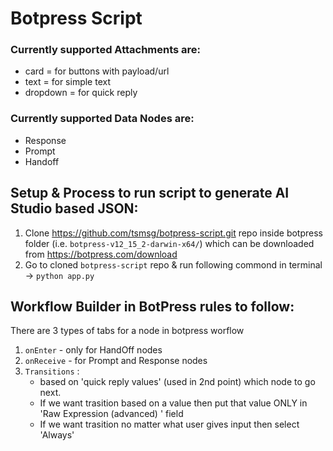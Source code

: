 # Botpress Script

### Currently supported Attachments are:
  - card = for buttons with payload/url
  - text = for simple text
  - dropdown = for quick reply

### Currently supported Data Nodes are:
  - Response
  - Prompt
  - Handoff


Setup & Process to run script to generate AI Studio based JSON:
-------------------------------------------------------
1. Clone https://github.com/tsmsg/botpress-script.git repo inside botpress folder (i.e. `botpress-v12_15_2-darwin-x64/`) which can be downloaded from https://botpress.com/download
2. Go to cloned `botpress-script` repo & run following commond in terminal -> `python app.py`


Workflow Builder in BotPress rules to follow:
---------------------------------------------
There are 3 types of tabs for a node in botpress worflow
1. `onEnter` - only for HandOff nodes
2. `onReceive` - for Prompt and Response nodes
3. `Transitions` :
    - based on 'quick reply values' (used in 2nd point) which node to go next.
    - If we want trasition based on a value then put that value ONLY in 'Raw Expression (advanced) ' field
    - If we want trasition no matter what user gives input then select 'Always'